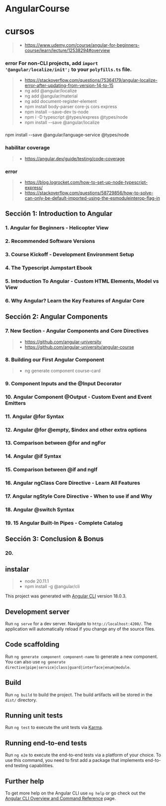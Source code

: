 # AngularCourse

# cursos
>- https://www.udemy.com/course/angular-for-beginners-course/learn/lecture/12538294#overview

### error For non-CLI projects, add `import '@angular/localize/init';` to your `polyfills.ts` file.
>- https://stackoverflow.com/questions/75364179/angular-localize-error-after-updating-from-version-14-to-15
>- ng add @angular/localize
>- ng add @angular/material
>- ng add document-register-element
>- npm install body-parser core-js cors express
>- npm install --save-dev ts-node
>- npm i -D typescript @types/express @types/node
>- npm install --save @angular/localize

###
npm install --save @angular/language-service @types/node

### habilitar coverage
>- https://angular.dev/guide/testing/code-coverage

### error
>- https://blog.logrocket.com/how-to-set-up-node-typescript-express/
>- https://stackoverflow.com/questions/58729856/how-to-solve-can-only-be-default-imported-using-the-esmoduleinterop-flag-in

## Sección 1: Introduction to Angular

### 1. Angular for Beginners - Helicopter View

### 2. Recommended Software Versions

### 3. Course Kickoff - Development Environment Setup

### 4. The Typescript Jumpstart Ebook

### 5. Introduction To Angular - Custom HTML Elements, Model vs View

### 6. Why Angular? Learn the Key Features of Angular Core

## Sección 2: Angular Components

### 7. New Section - Angular Components and Core Directives
>- https://github.com/angular-university
>- https://github.com/angular-university/angular-course

### 8. Building our First Angular Component
>- ng generate component course-card

### 9. Component Inputs and the @Input Decorator

### 10. Angular Component @Output - Custom Event and Event Emitters

### 11. Angular @for Syntax

### 12. Angular @for @empty, $index and other extra options

### 13. Comparison between @for and ngFor

### 14. Angular @if Syntax

### 15. Comparison between @if and ngIf

### 16. Angular ngClass Core Directive - Learn All Features

### 17. Angular ngStyle Core Directive - When to use if and Why

### 18. Angular @switch Syntax

### 19. 15 Angular Built-In Pipes - Complete Catalog

## Sección 3: Conclusion & Bonus

### 20. 

## instalar
>- node 20.11.1
>- npm install -g @angular/cli



This project was generated with [Angular CLI](https://github.com/angular/angular-cli) version 18.0.3.

## Development server

Run `ng serve` for a dev server. Navigate to `http://localhost:4200/`. The application will automatically reload if you change any of the source files.

## Code scaffolding

Run `ng generate component component-name` to generate a new component. You can also use `ng generate directive|pipe|service|class|guard|interface|enum|module`.

## Build

Run `ng build` to build the project. The build artifacts will be stored in the `dist/` directory.

## Running unit tests

Run `ng test` to execute the unit tests via [Karma](https://karma-runner.github.io).

## Running end-to-end tests

Run `ng e2e` to execute the end-to-end tests via a platform of your choice. To use this command, you need to first add a package that implements end-to-end testing capabilities.

## Further help

To get more help on the Angular CLI use `ng help` or go check out the [Angular CLI Overview and Command Reference](https://angular.dev/tools/cli) page.
